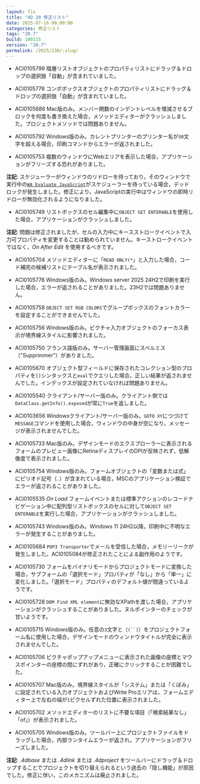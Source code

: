 ```yaml
---
layout: fix
title: "4D 20 修正リスト"
date: 2025-07-16 08:00:00
categories: 修正リスト
tags: "20.7"
build: 100115
version: "20.7"
permalink: /2025/138/:slug/
---
```


* ACI0105799 階層リストオブジェクトのプロパティリストにドラッグ＆ドロップの選択肢「自動」が含まれていました。

* ACI0105778 コンボボックスオブジェクトのプロパティリストにドラッグ＆ドロップの選択肢「自動」が含まれていました。

* ACI0105686 Mac版のみ。メンバー関数のインデントレベルを増減させるブロックを何度も書き換えた場合，メソッドエディターがクラッシュしました。プロジェクトメソッドでは問題ありません。

* ACI0105792 Windows版のみ。カレントプリンターのプリンター名が`30`文字を超える場合，印刷コマンドからエラーが返されました。

* ACI0105753 複数のウィンドウにWebエリアを表示した場合，アプリケーションがフリーズする恐れがありました。

**注記**: スケジューラーがウィンドウのリドローを待っており，そのウィンドウで実行中の[`WA Evaluate JavaScript`](https://developer.4d.com/docs/ja/commands/wa-evaluate-javascript)がスケジューラーを待っている場合，デッドロックが発生しました。修正により，JavaScriptの実行中はウィンドウの即時リドローが無効化されるようになりました。

* ACI0105749 リストボックスのセル編集中に`OBJECT SET ENTERABLE`を使用した場合，アプリケーションがクラッシュしました。

**注記**: 問題は修正されましたが，セルの入力中にキースストロークイベントで入力可プロパティを変更することは勧められていません。キーストロークイベントではなく，*On After Edit* を使用するべきです。

* ACI0105704 メソッドエディターに「`READ ONLY(*`」と入力した場合，コード補完の候補リストにテーブル名が表示されました。

* ACI0105776 Windows版のみ。Windows server 2025 24H2で印刷を実行した場合，エラーが返されることがありました。23H2では問題ありません。

* ACI0105758 `OBJECT SET RGB COLORS`でグループボックスのフォントカラーを設定することができませんでした。

* ACI0105756 Windows版のみ。ピクチャ入力オブジェクトのフォーカス表示が境界線スタイルに影響されました。

* ACI0105750 フランス語版のみ。サーバー管理画面にスペルミス（"Supprimmer"）がありました。

* ACI0105670 オブジェクト型フィールドに保存されたコレクション型のプロパティを`[]`シンタックスと`eval`でクエリした場合，正しい結果が返されませんでした。インデックスが設定されていなければ問題ありません。

* ACI0105540 クライアント/サーバー版のみ。クライアント側では`DataClass.getInfo().exposed`が常に`True`を返しました。

* ACI0103656 Windowsクライアント/サーバー版のみ。`GOTO XY`につづけて`MESSAGE`コマンドを使用した場合，ウィンドウの中身が空になり，メッセージが表示されませんでした。

* ACI0105733 Mac版のみ。デザインモードのエクスプローラーに表示されるフォームのプレビュー画像にRetinaディスプレイのDPIが反映されず，低解像度で表示されました。

* ACI0105754 Windows版のみ。フォームオブジェクトの「変数または式」にピリオド記号（`.`）が含まれている場合，MSCのアプリケーション検証でエラーが返されることがありました。

* ACI0105535 *On Load* フォームイベントまたは標準アクションのレコードナビゲーション中に配列型リストボックスのセルに対して`OBJECT SET ENTERABLE`を実行した場合，アプリケーションがクラッシュしました。

* ACI0105743 Windows版のみ。Windows 11 24H2以降，印刷中に不明なエラーが発生することがありました。

* ACI0105684 `POP3 Transporter`でメールを受信した場合，メモリーリークが発生しました。ACI0105084が修正されたことによる副作用のようです。

* ACI0105730 フォームをバイナリモードからプロジェクトモードに変換した場合，サブフォームの「選択モード」プロパティが「なし」から「単一」に変化しました。「選択モード」プロパティのデフォルト値が間違っているようです。

* ACI0105728 `DOM Find XML element`に無効なXPathを渡した場合，アプリケーションがクラッシュすることがありました。ヌルポインターのチェックが甘いようです。

* ACI0105715 Windows版のみ。任意の`3`文字と（`(``)`）をプロジェクトフォーム名に使用した場合，デザインモードのウィンドウタイトルが完全に表示されませんでした。

* ACI0105706 ピクチャポップアップメニューに表示された画像の座標とマウスポインターの座標の間にずれがあり，正確にクリックすることが困難でした。

* ACI0105707 Mac版のみ。境界線スタイルが「システム」または「くぼみ」に設定されている入力オブジェクトおよびWrite Proエリアは，フォームエディター上で左右の端が`1`ピクセルずれた位置に表示されました。

* ACI0105702 メソッドエディターのリストに不要な項目（「検索結果なし」「of」）が表示されました。

* ACI0105705 Windows版のみ。ツールバー上にプロジェクトファイルをドラッグした場合，内部ランタイムエラーが返され，アプリケーションがフリーズしました。

**注記**: *.4dbase* または *.4dlink* または *.4dproject* をツールバーにドラッグ＆ドロップすることでプロジェクトを切り替えられるという過去の「隠し機能」が原因でした。修正に伴い，このメカニズムは廃止されました。